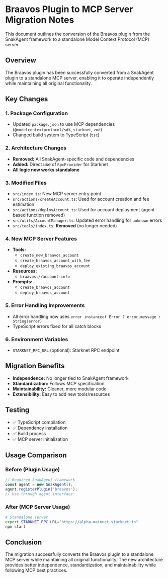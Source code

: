 # Braavos Plugin to MCP Server Migration Notes

This document outlines the conversion of the Braavos plugin from the SnakAgent framework to a standalone Model Context Protocol (MCP) server.

## Overview

The Braavos plugin has been successfully converted from a SnakAgent plugin to a standalone MCP server, enabling it to operate independently while maintaining all original functionality.

## Key Changes

### 1. Package Configuration
- Updated `package.json` to use MCP dependencies (`@modelcontextprotocol/sdk`, `starknet`, `zod`)
- Changed build system to TypeScript (`tsc`)

### 2. Architecture Changes
- **Removed:** All SnakAgent-specific code and dependencies
- **Added:** Direct use of `RpcProvider` for Starknet
- **All logic now works standalone**

### 3. Modified Files
- `src/index.ts`: New MCP server entry point
- `src/actions/createAccount.ts`: Used for account creation and fee estimation
- `src/actions/deployAccount.ts`: Used for account deployment (agent-based function removed)
- `src/utils/AccountManager.ts`: Updated error handling for `unknown` errors
- `src/tools/index.ts`: **Removed** (no longer needed)

### 4. New MCP Server Features
- **Tools:**
  - `create_new_braavos_account`
  - `create_braavos_account_with_fee`
  - `deploy_existing_braavos_account`
- **Resources:**
  - `braavos://account-info`
- **Prompts:**
  - `create_braavos_account`
  - `deploy_braavos_account`

### 5. Error Handling Improvements
- All error handling now uses `error instanceof Error ? error.message : String(error)`
- TypeScript errors fixed for all catch blocks

### 6. Environment Variables
- `STARKNET_RPC_URL` (optional): Starknet RPC endpoint

## Migration Benefits
- **Independence:** No longer tied to SnakAgent framework
- **Standardization:** Follows MCP specification
- **Maintainability:** Cleaner, more modular code
- **Extensibility:** Easy to add new tools/resources

## Testing
- ✅ TypeScript compilation
- ✅ Dependency installation
- ✅ Build process
- ✅ MCP server initialization

## Usage Comparison
### Before (Plugin Usage)
```typescript
// Required SnakAgent framework
const agent = new SnakAgent();
agent.registerPlugin('braavos');
// Use through agent interface
```
### After (MCP Server Usage)
```bash
# Standalone server
export STARKNET_RPC_URL="https://alpha-mainnet.starknet.io"
npm start
```

## Conclusion
The migration successfully converts the Braavos plugin to a standalone MCP server while maintaining all original functionality. The new architecture provides better independence, standardization, and maintainability while following MCP best practices.
